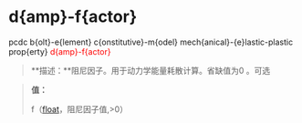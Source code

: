 # d{amp}-f{actor}
pcdc b{olt}-e{lement} c{onstitutive}-m{odel} mech{anical}-{e}lastic-plastic prop{erty} <span style='color: red;'>d{amp}-f{actor}</span>
> **描述：**阻尼因子。用于动力学能量耗散计算。省缺值为0
。可选

> 
> **值：**
> 
> f（[float](数据类型/float/)，阻尼因子值,>0）

